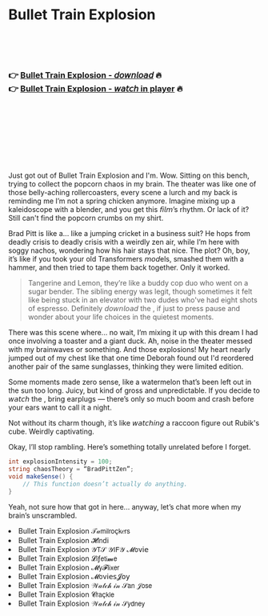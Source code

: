 <h1>Bullet Train Explosion</h1>

<br><br><br>

<h3>👉 <a href="https://Tonys-stareqoutix1989.github.io/wlkvlcvrjk/">Bullet Train Explosion - 𝘥𝘰𝘸𝘯𝘭𝘰𝘢𝘥</a> 🔥<br>
👉 <a href="https://Tonys-stareqoutix1989.github.io/wlkvlcvrjk/">Bullet Train Explosion - 𝘸𝘢𝘵𝘤𝘩 in player</a> 🔥
</h3>



<br><br><br><br><br><br><br>


Just got out of Bullet Train Explosion and I'm. Wow. Sitting on this bench, trying to collect the popcorn chaos in my brain. The theater was like one of those belly-aching rollercoasters, every scene a lurch and my back is reminding me I’m not a spring chicken anymore. Imagine mixing up a kaleidoscope with a blender, and you get this 𝘧𝘪𝘭𝘮’s rhythm. Or lack of it? Still can't find the popcorn crumbs on my shirt.

Brad Pitt is like a... like a jumping cricket in a business suit? He hops from deadly crisis to deadly crisis with a weirdly zen air, while I’m here with soggy nachos, wondering how his hair stays that nice. The plot? Oh, boy, it’s like if you took your old Transformers 𝘮𝘰𝘥els, smashed them with a hammer, and then tried to tape them back together. Only it worked.

>Tangerine and Lemon, they’re like a buddy cop duo who went on a sugar bender. The sibling energy was legit, though sometimes it felt like being stuck in an elevator with two dudes who've had eight shots of espresso. Definitely 𝘥𝘰𝘸𝘯𝘭𝘰𝘢𝘥 the  , if just to press pause and wonder about your life choices in the quietest moments.

There was this scene where... no wait, I’m mixing it up with this dream I had once involving a toaster and a giant duck. Ah, noise in the theater messed with my brainwaves or something. And those explosions! My heart nearly jumped out of my chest like that one time Deborah found out I'd reordered another pair of the same sunglasses, thinking they were limited edition.

Some moments made zero sense, like a watermelon that’s been left out in the sun too long. Juicy, but kind of gross and unpredictable. If you decide to 𝘸𝘢𝘵𝘤𝘩 the  , bring earplugs — there’s only so much boom and crash before your ears want to call it a night.

Not without its charm though, it’s like 𝘸𝘢𝘵𝘤𝘩𝘪𝘯𝘨 a raccoon figure out Rubik's cube. Weirdly captivating.

Okay, I’ll stop rambling. Here’s something totally unrelated before I forget.

```csharp
int explosionIntensity = 100;
string chaosTheory = “BradPittZen”;
void makeSense() {
    // This function doesn’t actually do anything.
}
```

Yeah, not sure how that got in here... anyway, let’s chat more when my brain’s unscrambled.

<li>Bullet Train Explosion 𝒯𝒶𝗆𝗂𝗅𝗋𝗈ç𝗄𝑒𝗋𝗌</li>
<li>Bullet Train Explosion 𝓗𝗂𝗇ԁ𝗂</li>
<li>Bullet Train Explosion 𝒴𝖳𝒮 𝒴𝖨𝖥𝒴 𝓜𝗈ν𝗂𝖾</li>
<li>Bullet Train Explosion 𝓛𝗂ƒ𝖾𝗍𝗂𝓶𝖾</li>
<li>Bullet Train Explosion 𝓜𝗒𝓕𝗅𝗂𝗑𝖾𝗋</li>
<li>Bullet Train Explosion 𝓜𝗈ν𝗂𝖾𝗌𝓙𝗈𝗒</li>
<li>Bullet Train Explosion 𝒲𝒶𝓉𝒸𝒽 𝒾𝓃 𝒮𝖺𝗇 𝒥𝗈𝗌𝖾</li>
<li>Bullet Train Explosion 𝓒𝗋𝖺ç𝗄𝗅𝖾</li>
<li>Bullet Train Explosion 𝒲𝒶𝓉𝒸𝒽 𝒾𝓃 𝒮𝗒𝖽𝗇𝖾𝗒</li>

